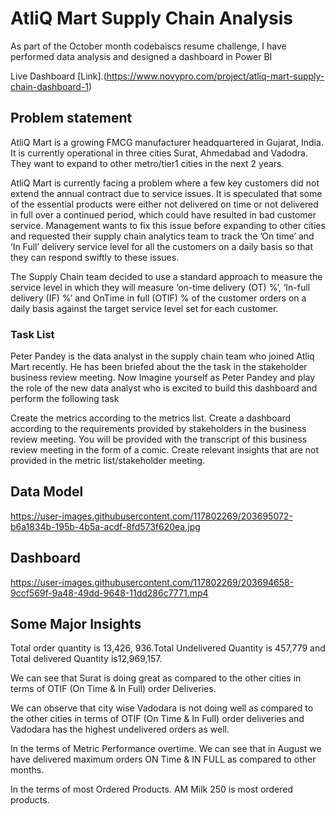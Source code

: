 # AtliQ Mart Supply Chain Analysis
As part of the October month codebaiscs resume challenge, I have performed data analysis and designed a dashboard in Power BI

Live Dashboard [Link].(https://www.novypro.com/project/atliq-mart-supply-chain-dashboard-1)

## Problem statement

AtliQ Mart is a growing FMCG manufacturer headquartered in Gujarat, India. It is currently operational in three cities Surat, Ahmedabad and Vadodra. They want to expand to other metro/tier1 cities in the next 2 years.

AtliQ Mart is currently facing a problem where a few key customers did not extend the annual contract due to service issues. It is speculated that some of the essential products were either not delivered on time or not delivered in full over a continued period, which could have resulted in bad customer service. Management wants to fix this issue before expanding to other cities and requested their supply chain analytics team to track the ’On time’ and ‘In Full’ delivery service level for all the customers on a daily basis so that they can respond swiftly to these issues.

The Supply Chain team decided to use a standard approach to measure the service level in which they will measure ‘on-time delivery (OT) %’, ‘In-full delivery (IF) %’ and OnTime in full (OTIF) % of the customer orders on a daily basis against the target service level set for each customer.


### Task List

Peter Pandey is the data analyst in the supply chain team who joined Atliq Mart recently. He has been briefed about the the task in the stakeholder business review meeting. Now Imagine yourself as Peter Pandey and play the role of the new data analyst who is excited to build this dashboard and perform the following task

Create the metrics according to the metrics list.
Create a dashboard according to the requirements provided by stakeholders in the business review meeting. You will be provided with the transcript of this business review meeting in the form of a comic.
Create relevant insights that are not provided in the metric list/stakeholder meeting.

## Data Model 

<p align="center">
  
  
  https://user-images.githubusercontent.com/117802269/203695072-b6a1834b-195b-4b5a-acdf-8fd573f620ea.jpg



</p>


## Dashboard 

<p align="center">
  

  https://user-images.githubusercontent.com/117802269/203694658-9ccf569f-9a48-49dd-9648-11dd286c7771.mp4


</p>


## Some Major Insights 

Total order quantity is 13,426, 936.Total Undelivered Quantity is 457,779 and Total delivered Quantity is12,969,157.

We can see that Surat is doing great as compared to the other cities in terms of   OTIF (On Time & In Full) order Deliveries.

We can observe that city wise Vadodara is not doing well as compared to the other cities in terms of OTIF (On Time & In Full) order deliveries and Vadodara has the highest undelivered orders as well.

In the terms of Metric Performance overtime. We can see that in August we have delivered maximum orders ON Time & IN FULL as compared to other months.

In the terms of most Ordered Products. AM Milk 250 is most ordered products.




